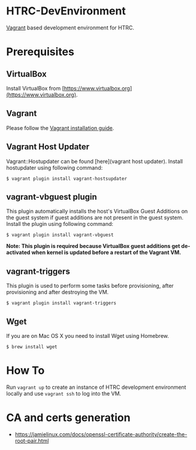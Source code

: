 
# HTRC-DevEnvironment

[Vagrant](https://www.vagrantup.com) based development environment for HTRC.

# Prerequisites

## VirtualBox

Install VirtualBox from [https://www.virtualbox.org](https://www.virtualbox.org).

## Vagrant

Please follow the [Vagrant installation guide](https://www.vagrantup.com/docs/installation/).

## Vagrant Host Updater

Vagrant::Hostupdater can be found [here](vagrant host updater). Install hostupdater using following command:

```
$ vagrant plugin install vagrant-hostsupdater
```

## vagrant-vbguest plugin

This plugin automatically installs the host's VirtualBox Guest Additions on the guest system if guest additions are not present in the guest system. Install the plugin using following command:

```
$ vagrant plugin install vagrant-vbguest
```

**Note: This plugin is required because VirtualBox guest additions get de-activated when kernel is updated before a restart of the Vagrant VM.**

## vagrant-triggers

This plugin is used to perform some tasks before provisioning, after provisioning and after destroying the VM.

```
$ vagrant plugin install vagrant-triggers
```

## Wget

If you are on Mac OS X you need to install Wget using Homebrew.

```
$ brew install wget
```

# How To

Run ```vagrant up``` to create an instance of HTRC development environment locally and use ```vagrant ssh``` to log into the VM.


# CA and certs generation

* https://jamielinux.com/docs/openssl-certificate-authority/create-the-root-pair.html
